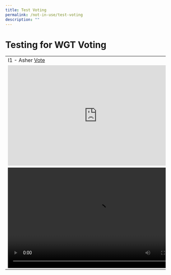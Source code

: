 ```yaml
---
title: Test Voting
permalink: /not-in-use/test-voting
description: ""
---
```

# Testing for WGT Voting
<table width="100%">
	<tr>
		<td>
			I1 - Asher <a href="https://form.gov.sg/#!/61e8420767949600143cf75c?622f011a09260b0012490c8c=I1%20Asher">Vote</a>
		</td>
		<td>
			F1 - Robert Lim <a href="https://form.gov.sg/#!/61e8420767949600143cf75c?622f011a09260b0012490c8c=F1%20Robert%20Lim">Vote</a>
		</td>
	</tr>
	<tr>
		<td>
<iframe width="560" height="315" src="https://www.youtube.com/embed/7LN-OsjmIz8" title="YouTube video player" frameborder="0" allow="accelerometer; autoplay; clipboard-write; encrypted-media; gyroscope; picture-in-picture" allowfullscreen></iframe>
		</td>
		<td>
<iframe width="560" height="315" src="https://www.youtube.com/embed/7LN-OsjmIz8" title="YouTube video player" frameborder="0" allow="accelerometer; autoplay; clipboard-write; encrypted-media; gyroscope; picture-in-picture" allowfullscreen></iframe>
		</td>
	</tr>
	<tr>
		<td>
			<video width="560" height="315" controls>
  <source src="https://www.facebook.com/plugins/video.php?height=476&href=https%3A%2F%2Fwww.facebook.com%2Fnick.ong.7737%2Fvideos%2F480561050390616%2F&show_text=false&width=269&t=0" type="video/mp4">
Your browser does not support the video tag.
</video>
		</td>
		<td>
		</td>
	</tr>
</table>